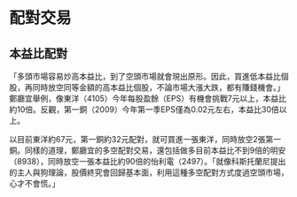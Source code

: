 

# 配對交易



## 本益比配對

「多頭市場容易炒高本益比，到了空頭市場就會現出原形。因此，買進低本益比個股，再同時放空同等金額的高本益比個股，不論市場大漲大跌，都有賺錢機會。」鄭廳宜舉例，像東洋（4105）今年每股盈餘（EPS）有機會挑戰7元以上，本益比約10倍。反觀，第一銅（2009）今年第一季EPS僅為0.02元左右，本益比30倍以上。

以目前東洋約67元，第一銅約32元配對，就可買進一張東洋，同時放空2張第一銅。同樣的道理，鄭廳宜的多空配對交易，還包括做多目前本益比不到9倍的明安（8938），同時放空一張本益比約90倍的怡利電（2497）。「就像科斯托蘭尼提出的主人與狗理論，股價終究會回歸基本面，利用這種多空配對方式度過空頭市場，心才不會慌。」